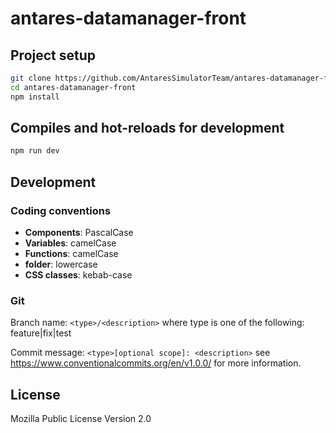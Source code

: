 # antares-datamanager-front

## Project setup

```bash
git clone https://github.com/AntaresSimulatorTeam/antares-datamanager-front.git
cd antares-datamanager-front
npm install
```

## Compiles and hot-reloads for development

```bash
npm run dev
```

## Development

### Coding conventions

- **Components**: PascalCase
- **Variables**: camelCase
- **Functions**: camelCase
- **folder**: lowercase
- **CSS classes**: kebab-case

### Git

Branch name: `<type>/<description>` where type is one of the following: feature|fix|test

Commit message: `<type>[optional scope]: <description>` see https://www.conventionalcommits.org/en/v1.0.0/ for more information.

## License

Mozilla Public License Version 2.0
